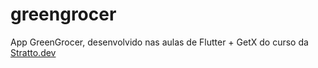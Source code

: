 # greengrocer
 App GreenGrocer, desenvolvido nas aulas de Flutter + GetX do curso da [Stratto.dev](https://www.startto.dev/courses/flutterGetX)